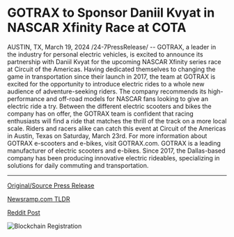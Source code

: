 # GOTRAX to Sponsor Daniil Kvyat in NASCAR Xfinity Race at COTA

AUSTIN, TX, March 19, 2024 /24-7PressRelease/ -- GOTRAX, a leader in the industry for personal electric vehicles, is excited to announce its partnership with Daniil Kvyat for the upcoming NASCAR Xfinity series race at Circuit of the Americas. Having dedicated themselves to changing the game in transportation since their launch in 2017, the team at GOTRAX is excited for the opportunity to introduce electric rides to a whole new audience of adventure-seeking riders.   The company recommends its high-performance and off-road models for NASCAR fans looking to give an electric ride a try. Between the different electric scooters and bikes the company has on offer, the GOTRAX team is confident that racing enthusiasts will find a ride that matches the thrill of the track on a more local scale.  Riders and racers alike can catch this event at Circuit of the Americas in Austin, Texas on Saturday, March 23rd.   For more information about GOTRAX e-scooters and e-bikes, visit GOTRAX.com.  GOTRAX is a leading manufacturer of electric scooters and e-bikes. Since 2017, the Dallas-based company has been producing innovative electric rideables, specializing in solutions for daily commuting and transportation. 

---

[Original/Source Press Release](https://www.24-7pressrelease.com/press-release/509362/gotrax-to-sponsor-daniil-kvyat-in-nascar-xfinity-race-at-cota)
                    

[Newsramp.com TLDR](None) 



[Reddit Post](https://www.reddit.com/r/newsramp/comments/1bie9qb/gotrax_partners_with_daniil_kvyat_for_nascar/) 



![Blockchain Registration](https://cdn.newsramp.app/24-7PressRelease/qrcode/243/19/linefdUJ.webp)